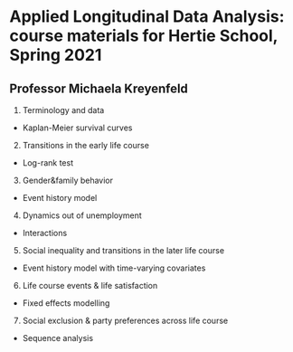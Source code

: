 # Applied Longitudinal Data Analysis: course materials for Hertie School, Spring 2021
## Professor Michaela Kreyenfeld

1) Terminology and data
 - Kaplan-Meier survival curves
2) Transitions in the early life course
 - Log-rank test
3) Gender&family behavior
 - Event history model
4) Dynamics out of unemployment
 - Interactions
5) Social inequality and transitions in the later life course
 - Event history model with time-varying covariates
6) Life course events & life satisfaction
 - Fixed effects modelling
7) Social exclusion & party preferences across life course
 - Sequence analysis
